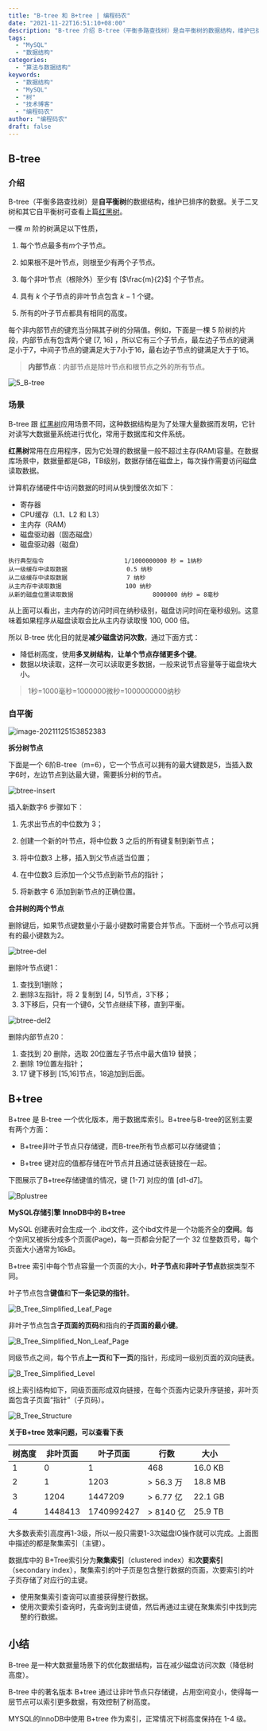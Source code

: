 ```yaml
---
title: "B-tree 和 B+tree | 编程码农"
date: "2021-11-22T16:51:10+08:00"
description: "B-tree 介绍 B-tree（平衡多路查找树）是自平衡树的数据结构，维护已排序的数据。关于二叉树和其它自平衡树可查看上篇红黑树。 一棵 $m$ 阶的树满足以下性质， 1. 每个节点最多有$m$个子节点。 2. 如果根不是叶节点，则根至少有两个子节点。 3. 每个非叶节点（根除外）至少有 [$\f..."
tags:
  - "MySQL"
  - "数据结构"
categories:
  - "算法与数据结构"
keywords:
  - "数据结构"
  - "MySQL"
  - "树"
  - "技术博客"
  - "编程码农"
author: "编程码农"
draft: false
---
```


## B-tree

### **介绍**

B-tree（平衡多路查找树）是**自平衡树**的数据结构，维护已排序的数据。关于二叉树和其它自平衡树可查看上篇[红黑树](https://mp.weixin.qq.com/s/jag99zmS0Yj_shnVZzXFuQ)。

一棵 $m$ 阶的树满足以下性质，

1. 每个节点最多有$m$个子节点。

2. 如果根不是叶节点，则根至少有两个子节点。

3. 每个非叶节点（根除外）至少有 [$\frac{m}{2}$] 个子节点。

4. 具有 $k$ 个子节点的非叶节点包含 $k-1$ 个键。

5. 所有的叶子节点都具有相同的高度。

   

每个非内部节点的键充当分隔其子树的分隔值。例如，下面是一棵 5 阶树的片段，内部节点有包含两个键 [7, 16] ，所以它有三个子节点，最左边子节点的键满足小于7，中间子节点的键满足大于7小于16，最右边子节点的键满足大于于16。



> **内部节点**：内部节点是除叶节点和根节点之外的所有节点。



![5_B-tree](https://blogs-on.oss-cn-beijing.aliyuncs.com/imgs/5_B-tree.png)



### **场景**

B-tree 跟 [红黑树](https://mp.weixin.qq.com/s/jag99zmS0Yj_shnVZzXFuQ)应用场景不同，这种数据结构是为了处理大量数据而发明，它针对读写大数据量系统进行优化，常用于数据库和文件系统。

**红黑树**常用在应用程序，因为它处理的数据量一般不超过主存(RAM)容量。在数据库场景中，数据量都是GB，TB级别，数据存储在磁盘上，每次操作需要访问磁盘读取数据。

计算机存储硬件中访问数据的时间从快到慢依次如下：

- 寄存器
- CPU缓存（L1、L2 和 L3）
- 主内存（RAM）
- 磁盘驱动器（固态磁盘）
- 磁盘驱动器（磁盘）

```
执行典型指令   　　　　　　　　　　   1/1000000000 秒 = 1纳秒
从一级缓存中读取数据 　　　 　　　　   0.5 纳秒
从二级缓存中读取数据 　　　　　　　    7 纳秒
从主内存中读取数据 　　  　　　　 	   100 纳秒 
从新的磁盘位置读取数据 　　  				8000000 纳秒 = 8毫秒
```

从上面可以看出，主内存的访问时间在纳秒级别，磁盘访问时间在毫秒级别。这意味着如果程序从磁盘读取会比从主内存读取慢 100, 000 倍。

所以 B-tree 优化目的就是**减少磁盘访问次数**，通过下面方式：

- 降低树高度，使用**多叉树结构**，**让单个节点存储更多个键**。
- 数据以块读取，这样一次可以读取更多数据，一般来说节点容量等于磁盘块大小。

> 1秒=1000毫秒=1000000微秒=1000000000纳秒



### 自平衡



![image-20211125153852383](https://blogs-on.oss-cn-beijing.aliyuncs.com/imgs/image-20211125153852383.png)



**拆分树节点**

下面是一个 6阶B-tree（m=6），它一个节点可以拥有的最大键数是5，当插入数字6时，左边节点到达最大键，需要拆分树的节点。

![btree-insert](https://blogs-on.oss-cn-beijing.aliyuncs.com/imgs/btree-insert.gif)

插入新数字6 步骤如下：

1. 先求出节点的中位数为 3；

2. 创建一个新的叶节点，将中位数 3 之后的所有键复制到新节点；

3. 将中位数3 上移，插入到父节点适当位置；

4. 在中位数3 后添加一个父节点到新节点的指针；

5. 将新数字 6 添加到新节点的正确位置。

   

**合并树的两个节点**

删除键后，如果节点键数量小于最小键数时需要合并节点。下面树一个节点可以拥有的最小键数为2。



![btree-del](https://blogs-on.oss-cn-beijing.aliyuncs.com/imgs/btree-del.gif)

删除叶节点键1：

1. 查找到1删除；
2. 删除3左指针，将 2 复制到 [4，5]节点，3下移；
3. 3下移后，只有一个键6，父节点继续下移，直到平衡。





![btree-del2](https://blogs-on.oss-cn-beijing.aliyuncs.com/imgs/btree-del2.gif)



删除内部节点20：

1. 查找到 20 删除，选取 20位置左子节点中最大值19 替换；
2. 删除 19位置左指针；
3. 17 键下移到 [15,16]节点，18追加到后面。



## B+tree

B+tree 是 B-tree 一个优化版本，用于数据库索引。B+tree与B-tree的区别主要有两个方面：

- B+tree非叶子节点只存储键，而B-tree所有节点都可以存储键值；

- B+tree 键对应的值都存储在叶节点并且通过链表链接在一起。



下图展示了B+tree存储键值的情况，键 [1-7] 对应的值 [d1-d7]。

![Bplustree](https://blogs-on.oss-cn-beijing.aliyuncs.com/imgs/Bplustree.png)





**MySQL存储引擎 InnoDB中的 B+tree**

MySQL 创建表时会生成一个 .ibd文件，这个ibd文件是一个功能齐全的**空间**。每个空间又被拆分成多个页面(Page)，每一页都会分配了一个 32 位整数页号，每个页面大小通常为16kB。

B+tree 索引中每个节点容量一个页面的大小，**叶子节点**和**非叶子节点**数据类型不同。

叶子节点包含**键值**和**下一条记录的指针**。

![B_Tree_Simplified_Leaf_Page](https://blogs-on.oss-cn-beijing.aliyuncs.com/imgs/B_Tree_Simplified_Leaf_Page.png)

非叶子节点包含**子页面的页码**和指向的**子页面的最小键**。

![B_Tree_Simplified_Non_Leaf_Page](https://blogs-on.oss-cn-beijing.aliyuncs.com/imgs/B_Tree_Simplified_Non_Leaf_Page.png)

同级节点之间，每个节点**上一页**和**下一页**的指针，形成同一级别页面的双向链表。

![B_Tree_Simplified_Level](https://blogs-on.oss-cn-beijing.aliyuncs.com/imgs/B_Tree_Simplified_Level.png)

综上索引结构如下，同级页面形成双向链接，在每个页面内记录升序链接，非叶页面包含子页面“指针”（子页码）。

![B_Tree_Structure](https://blogs-on.oss-cn-beijing.aliyuncs.com/imgs/B_Tree_Structure.png)



**关于B+tree 效率问题，可以查看下表**

| 树高度 | 非叶页面 | 叶子页面   | 行数      | 大小    |
| ------ | -------- | ---------- | --------- | ------- |
| 1      | 0        | 1          | 468       | 16.0 KB |
| 2      | 1        | 1203       | > 56.3 万 | 18.8 MB |
| 3      | 1204     | 1447209    | > 6.77 亿 | 22.1 GB |
| 4      | 1448413  | 1740992427 | > 8140 亿 | 25.9 TB |

大多数表索引高度再1-3级，所以一般只需要1-3次磁盘IO操作就可以完成。上面图中描述的都是聚集索引（主键）。

数据库中的 B+Tree索引分为**聚集索引**（clustered index）和**次要索引**（secondary index），聚集索引的叶子页是包含整行数据的页面，次要索引的叶子页存储了对应行的主键。

- 使用聚集索引查询可以直接获得整行数据。
- 使用次要索引查询时，先查询到主键值，然后再通过主键在聚集索引中找到完整的行数据。



## 小结

B-tree 是一种大数据量场景下的优化数据结构，旨在减少磁盘访问次数（降低树高度）。

B-tree 中的著名版本 B+tree 通过让非叶节点只存储键，占用空间变小，使得每一层节点可以索引更多数据，有效控制了树高度。

 MYSQL的InnoDB中使用 B+tree 作为索引，正常情况下树高度保持在 1-4 级。
